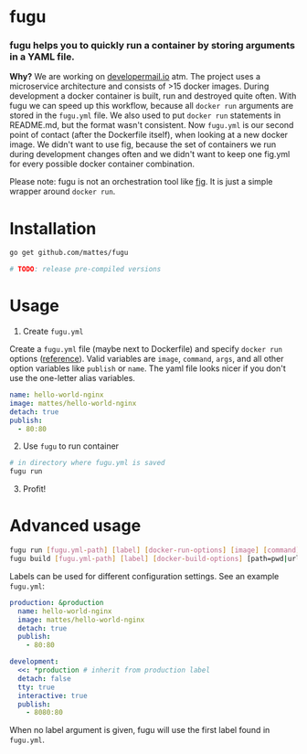 fugu
====

### fugu helps you to quickly run a container by storing arguments in a YAML file.

__Why?__ We are working on [developermail.io](https://developermail.io) atm. 
The project uses a microservice architecture and consists of >15 docker images. 
During development a docker container is built, run and destroyed quite often.
With fugu we can speed up this workflow, because all ``docker run`` arguments
are stored in the ``fugu.yml`` file. We also used to put ``docker run`` statements 
in README.md, but the format wasn't consistent. Now ``fugu.yml`` is our second point of contact 
(after the Dockerfile itself), when looking at a new docker image. 
We didn't want to use fig, because the set of containers we run during
development changes often and we didn't want to keep one fig.yml for every
possible docker container combination.

Please note: fugu is not an orchestration tool like [fig](https://github.com/docker/fig). 
It is just a simple wrapper around ``docker run``.


# Installation

```bash
go get github.com/mattes/fugu

# TODO: release pre-compiled versions
```


# Usage

1) Create ``fugu.yml``

  Create a ``fugu.yml`` file (maybe next to Dockerfile) and specify ``docker run``
  options ([reference](http://docs.docker.com/reference/commandline/cli/#run)). 
  Valid variables are ``image``, ``command``, ``args``, and all other option variables
  like ``publish`` or ``name``. The yaml file looks nicer if you don't use the
  one-letter alias variables.

  ```yml
  name: hello-world-nginx
  image: mattes/hello-world-nginx
  detach: true
  publish: 
    - 80:80
  ```

2) Use ``fugu`` to run container

  ```bash
  # in directory where fugu.yml is saved
  fugu run
  ```

3) Profit!


# Advanced usage

```bash
fugu run [fugu.yml-path] [label] [docker-run-options] [image] [command] [args]
fugu build [fugu.yml-path] [label] [docker-build-options] [path=pwd|url|-]
```

Labels can be used for different configuration settings. See an example ``fugu.yml``:

```yml
production: &production
  name: hello-world-nginx
  image: mattes/hello-world-nginx
  detach: true
  publish: 
    - 80:80

development:
  <<: *production # inherit from production label
  detach: false
  tty: true
  interactive: true
  publish:
    - 8080:80
```

When no label argument is given, fugu will use the first label found in ``fugu.yml``.
